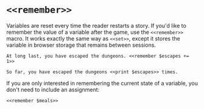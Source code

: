# `<<remember>>`

Variables are reset every time the reader restarts a story. If you'd like to remember the value of a variable after the game, use the `<<remember>>` macro. It works exactly the same way as `<<set>>`, except it stores the variable in browser storage that remains between sessions.

```twee
At long last, you have escaped the dungeons. <<remember $escapes += 1>>

So far, you have escaped the dungeons <<print $escapes>> times.
```

If you are only interested in remembering the current state of a variable, you don't need to include an assignment:

`<<remember $meals>>`
